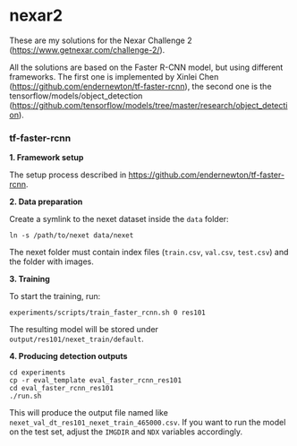 # nexar2
These are my solutions for the Nexar Challenge 2 (https://www.getnexar.com/challenge-2/).

All the solutions are based on the Faster R-CNN model, but using different frameworks. 
The first one is implemented by Xinlei Chen (https://github.com/endernewton/tf-faster-rcnn),
the second one is the tensorflow/models/object_detection (https://github.com/tensorflow/models/tree/master/research/object_detection).

### tf-faster-rcnn

**1. Framework setup**

   The setup process described in https://github.com/endernewton/tf-faster-rcnn.

**2. Data preparation**

   Create a symlink to the nexet dataset inside the `data` folder:
```Shell
ln -s /path/to/nexet data/nexet
```
   The nexet folder must contain index files (`train.csv`, `val.csv`, `test.csv`) and the folder with images.

**3. Training**

   To start the training, run:
```Shell
experiments/scripts/train_faster_rcnn.sh 0 res101
```

   The resulting model will be stored under `output/res101/nexet_train/default`.

**4. Producing detection outputs**

```Shell
cd experiments
cp -r eval_template eval_faster_rcnn_res101
cd eval_faster_rcnn_res101
./run.sh
```
This will produce the output file named like `nexet_val_dt_res101_nexet_train_465000.csv`.
If you want to run the model on the test set, adjust the `IMGDIR` and `NDX` variables accordingly. 

